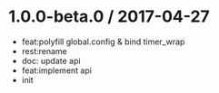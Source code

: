 
1.0.0-beta.0 / 2017-04-27
==================

  * feat:polyfill global.config & bind timer_wrap
  * rest:rename
  * doc: update api
  * feat:implement api
  * init

